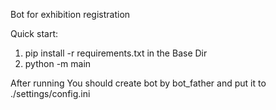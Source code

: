 Bot for exhibition registration

Quick start:
1. pip install -r requirements.txt in the Base Dir
2. python -m main

After running You should create bot by bot_father and put it to ./settings/config.ini
